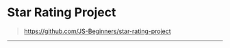 # Star Rating Project

> https://github.com/JS-Beginners/star-rating-project

---

<!-- experiments: -->
